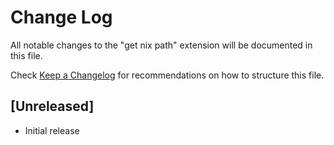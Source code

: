 # Change Log

All notable changes to the "get nix path" extension will be documented in this file.

Check [Keep a Changelog](http://keepachangelog.com/) for recommendations on how to structure this file.

## [Unreleased]

- Initial release